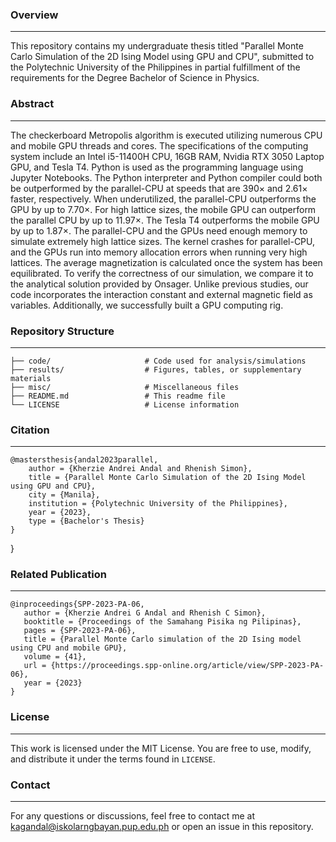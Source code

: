 ### Overview

---

This repository contains my undergraduate thesis titled "Parallel Monte Carlo Simulation of the 2D Ising Model using GPU and CPU", submitted to the Polytechnic University of the Philippines in partial fulfillment of the requirements for the Degree Bachelor of Science in Physics.

### Abstract

---

The checkerboard Metropolis algorithm is executed utilizing numerous CPU and mobile GPU threads and cores. The specifications of the computing system include an Intel i5-11400H CPU, 16GB RAM, Nvidia RTX 3050 Laptop GPU, and Tesla T4. Python is used as the programming language using Jupyter Notebooks. The Python interpreter and Python compiler could both be outperformed by the parallel-CPU at speeds that are $390\times$ and $2.61\times$ faster, respectively. When underutilized, the parallel-CPU outperforms the GPU by up to $7.70\times$. For high lattice sizes, the mobile GPU can outperform the parallel CPU by up to $11.97\times$. The Tesla T4 outperforms the mobile GPU by up to $1.87\times$. The parallel-CPU and the GPUs need enough memory to simulate extremely high lattice sizes. The kernel crashes for parallel-CPU, and the GPUs run into memory allocation errors when running very high lattices. The average magnetization is calculated once the system has been equilibrated. To verify the correctness of our simulation, we compare it to the analytical solution provided by Onsager. Unlike previous studies, our code incorporates the interaction constant and external magnetic field as variables. Additionally, we successfully built a GPU computing rig.

### Repository Structure

---

```
├── code/                     # Code used for analysis/simulations
├── results/                  # Figures, tables, or supplementary materials
├── misc/                     # Miscellaneous files
├── README.md                 # This readme file
└── LICENSE                   # License information
```

### Citation

---

```
@mastersthesis{andal2023parallel,
    author = {Kherzie Andrei Andal and Rhenish Simon},
    title = {Parallel Monte Carlo Simulation of the 2D Ising Model using GPU and CPU},
    city = {Manila},
    institution = {Polytechnic University of the Philippines},
    year = {2023},
    type = {Bachelor's Thesis}
}
```

}

### Related Publication

---

```
@inproceedings{SPP-2023-PA-06,
   author = {Kherzie Andrei G Andal and Rhenish C Simon},
   booktitle = {Proceedings of the Samahang Pisika ng Pilipinas},
   pages = {SPP-2023-PA-06},
   title = {Parallel Monte Carlo simulation of the 2D Ising model using CPU and mobile GPU},
   volume = {41},
   url = {https://proceedings.spp-online.org/article/view/SPP-2023-PA-06},
   year = {2023}
}
```

### License

---

This work is licensed under the MIT License. You are free to use, modify, and distribute it under the terms found in `LICENSE`.

### Contact

---

For any questions or discussions, feel free to contact me at <a href="mailto:kagandal@iskolarngbayan.pup.edu.ph">kagandal@iskolarngbayan.pup.edu.ph</a> or open an issue in this repository.
